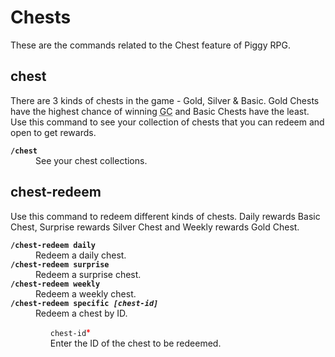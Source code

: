 # Chests
These are the commands related to the Chest feature of Piggy RPG.

## chest
There are 3 kinds of chests in the game - Gold, Silver & Basic. Gold Chests have the highest chance of winning <abbr title="Gold Coins">GC</abbr> and Basic Chests have the least. Use this command to see your collection of chests that you can redeem and open to get rewards.
<dl>
<dt><code><b>/chest</b></code>
<dd>See your chest collections.
</dl>

## chest-redeem
Use this command to redeem different kinds of chests. Daily rewards Basic Chest, Surprise rewards Silver Chest and Weekly rewards Gold Chest.
<dl>
<dt><code><b>/chest-redeem daily</b></code>
<dd>Redeem a daily chest. 
<dt><code><b>/chest-redeem surprise</b></code>
<dd>Redeem a surprise chest.
<dt><code><b>/chest-redeem weekly</b></code>
<dd>Redeem a weekly chest.
<dt><code><b>/chest-redeem specific <i>[chest-id]</i></b></code>
<dd>Redeem a chest by ID.
<ul style="list-style-type: none;">
<li><code>chest-id</code><font style="color:#FF0000">*</font><br>
Enter the ID of the chest to be redeemed.
</ul>
</dl>